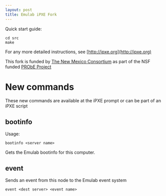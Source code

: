 ```yaml
---
layout: post
title: Emulab iPXE Fork
---
```


Quick start guide:

```
cd src
make
```

For any more detailed instructions, see [http://ipxe.org](http://ipxe.org)

This fork is funded by [The New Mexico Consortium](http://newmexicoconsortium.org) as part of the NSF funded [PRObE Project](http://nmc-probe.org)

# New commands

These new commands are available at the iPXE prompt or can be part
of an iPXE script

## bootinfo

Usage:

```
bootinfo <server name>
```

Gets the Emulab bootinfo for this computer.


## event

Sends an event from this node to the Emulab event system

```
event <dest server> <event name>
```
